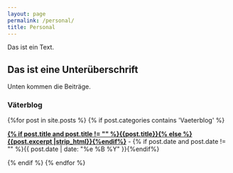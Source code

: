 ```yaml
---
layout: page
permalink: /personal/
title: Personal
---
```


Das ist ein Text.

## Das ist eine Unterüberschrift

Unten kommen die Beiträge.

### Väterblog

<div id="archives">
  <section id="archive">
      {%for post in site.posts %}
	  {% if post.categories contains 'Vaeterblog' %}
      <p><b><a href="{{ site.baseurl }}{{ post.url }}">{% if post.title and post.title != "" %}{{post.title}}{% else %}{{post.excerpt |strip_html}}{%endif%}</a></b> - {% if post.date and post.date != "" %}{{ post.date | date: "%e %B %Y" }}{%endif%}</p>
      {% endif %}
	  {% endfor %}
  </section>
</div>